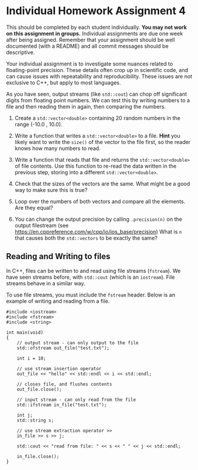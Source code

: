# Individual Homework Assignment 4

This should be completed by each student individually. **You may not work on
this assignment in groups.** Individual assignments are due one week after
being assigned. Remember that your assignment should be well documented
(with a README) and all commit messages should be descriptive.

Your individual assignment is to investigate some nuances related to
floating-point precision. These details often crop up in scientific code,
and can cause issues with repeatability and reproducibility. These issues
are not exclusive to C++, but apply to most languages.

As you have seen, output streams (like `std::cout`) can chop off significant digits
from floating point numbers. We can test this by writing numbers to a file
and then reading them in again, then comparing the numbers.

1. Create a `std::vector<double>` containing 20 random numbers in the range (-10.0 , 10.0).

1. Write a function that writes a `std::vector<double>` to a file. **Hint** you likely want
   to write the `size()` of the vector to the file first, so the reader knows how many
   numbers to read.

1. Write a function that reads that file and returns the `std::vector<double>` of
   file contents. Use this function to re-read the data written in the previous step,
   storing into a different `std::vector<double>`.

1. Check that the sizes of the vectors are the same. What might be a good way to make sure
   this is true?

1. Loop over the numbers of both vectors and compare all the elements. Are they equal?

1. You can change the output precision by calling `.precision(n)` on the output filestream
   (see https://en.cppreference.com/w/cpp/io/ios_base/precision)
   What is `n` that causes both the `std::vectors` to be exactly the same? 

## Reading and Writing to files

In C++, files can be written to and read using file streams (`fstream`). We have seen streams before,
with `std::cout` (which is an `iostream`). File streams behave in a similar way.

To use file streams, you must include the `fstream` header. Below is an example of writing and
reading from a file.

```
#include <iostream>
#include <fstream>
#include <string>

int main(void)
{
    // output stream - can only output to the file
    std::ofstream out_file("test.txt");

    int i = 10;

    // use stream insertion operator
    out_file << "hello" << std::endl << i << std::endl;

    // closes file, and flushes contents
    out_file.close();

    // input stream - can only read from the file
    std::ifstream in_file("test.txt");

    int j;
    std::string s;

    // use stream extraction operator >>
    in_file >> s >> j;

    std::cout << "read from file: " << s << " " << j << std::endl;

    in_file.close();
}
```
